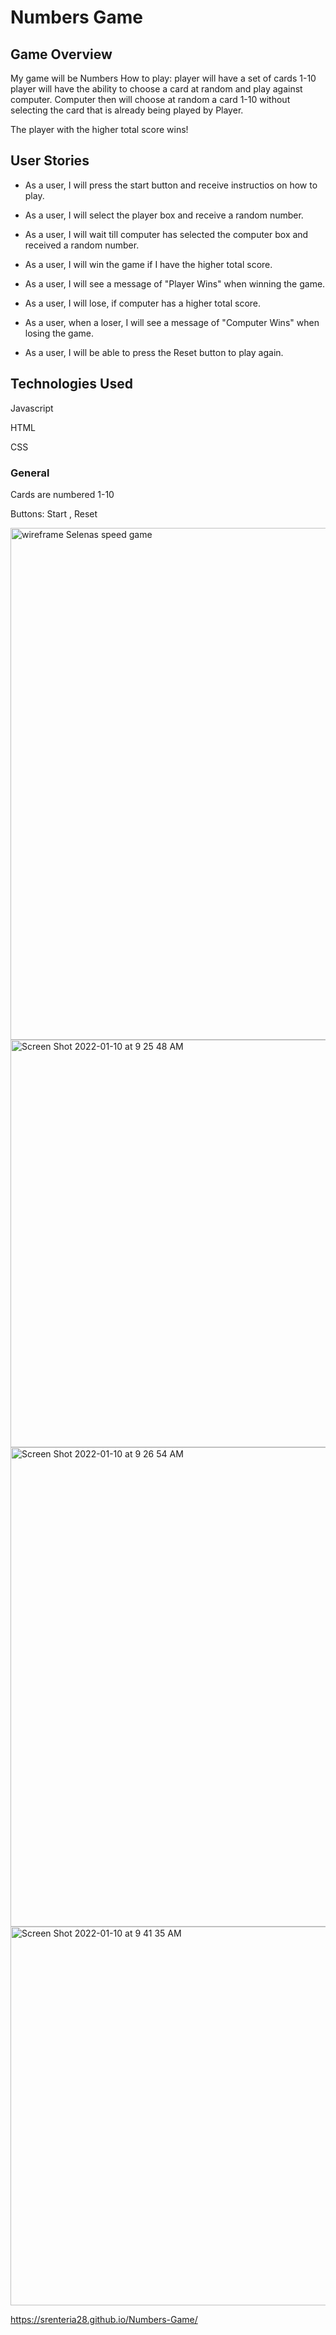 # Numbers Game
## Game Overview

My game will be Numbers 
How to play: player will have a set of cards 1-10 
player will have the ability to choose a card at random
and play against computer.
Computer then will choose at random a card 1-10 without selecting 
the card that is already being played by Player.

The player with the higher total score wins!

## User Stories

* As a user, I will press the start button and receive instructios on how to play.

* As a user, I will select the player box and receive a random number.

* As a user, I will wait till computer has selected the computer box and received a random number.

* As a user, I will win the game if I have the higher total score.

* As a user, I will see a message of "Player Wins" when winning the game.

* As a user, I will lose, if computer has a higher total score.

* As a user, when a loser, I will see a message of "Computer Wins" when losing the game.
 
* As a user, I will be able to press the Reset button to play again. 

## Technologies Used

Javascript

HTML

CSS


### General

Cards are numbered 1-10

Buttons: Start , Reset

<img width="819" alt="wireframe Selenas speed game" src="https://user-images.githubusercontent.com/95322104/148816899-dc201031-62c0-4ba8-b1b3-46c362939ac2.png">

<img width="652" alt="Screen Shot 2022-01-10 at 9 25 48 AM" src="https://user-images.githubusercontent.com/95322104/148792715-a31dd707-17f6-409a-97bc-a538c7c7bd06.png">

<img width="767" alt="Screen Shot 2022-01-10 at 9 26 54 AM" src="https://user-images.githubusercontent.com/95322104/148793573-38531ee0-346a-489a-a76b-4885064af6c2.png">

<img width="606" alt="Screen Shot 2022-01-10 at 9 41 35 AM" src="https://user-images.githubusercontent.com/95322104/148794512-de50f4a4-2609-4144-9182-119927cfd16a.png">


https://srenteria28.github.io/Numbers-Game/

